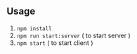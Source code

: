 ## Usage

1. `npm install`
2. `npm run start:server` ( to start server )
3. `npm start` ( to start client )
